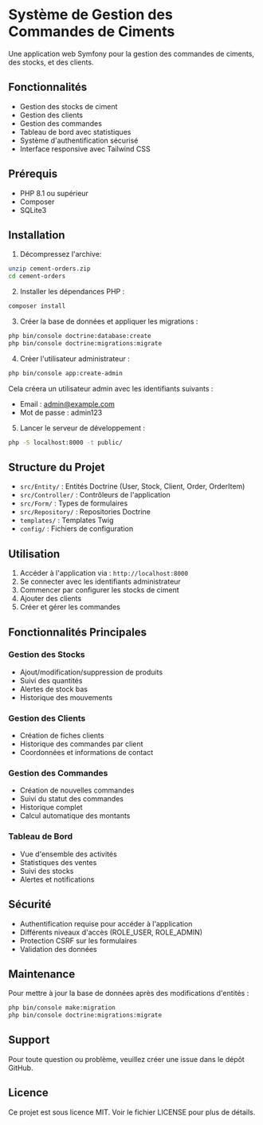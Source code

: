 # Système de Gestion des Commandes de Ciments

Une application web Symfony pour la gestion des commandes de ciments, des stocks, et des clients.

## Fonctionnalités

- Gestion des stocks de ciment
- Gestion des clients
- Gestion des commandes
- Tableau de bord avec statistiques
- Système d'authentification sécurisé
- Interface responsive avec Tailwind CSS

## Prérequis

- PHP 8.1 ou supérieur
- Composer
- SQLite3

## Installation

1. Décompressez l'archive:
```bash
unzip cement-orders.zip
cd cement-orders
```

2. Installer les dépendances PHP :
```bash
composer install
```

3. Créer la base de données et appliquer les migrations :
```bash
php bin/console doctrine:database:create
php bin/console doctrine:migrations:migrate
```

4. Créer l'utilisateur administrateur :
```bash
php bin/console app:create-admin
```
Cela créera un utilisateur admin avec les identifiants suivants :
- Email : admin@example.com
- Mot de passe : admin123

5. Lancer le serveur de développement :
```bash
php -S localhost:8000 -t public/
```

## Structure du Projet

- `src/Entity/` : Entités Doctrine (User, Stock, Client, Order, OrderItem)
- `src/Controller/` : Contrôleurs de l'application
- `src/Form/` : Types de formulaires
- `src/Repository/` : Repositories Doctrine
- `templates/` : Templates Twig
- `config/` : Fichiers de configuration

## Utilisation

1. Accéder à l'application via : `http://localhost:8000`
2. Se connecter avec les identifiants administrateur
3. Commencer par configurer les stocks de ciment
4. Ajouter des clients
5. Créer et gérer les commandes

## Fonctionnalités Principales

### Gestion des Stocks
- Ajout/modification/suppression de produits
- Suivi des quantités
- Alertes de stock bas
- Historique des mouvements

### Gestion des Clients
- Création de fiches clients
- Historique des commandes par client
- Coordonnées et informations de contact

### Gestion des Commandes
- Création de nouvelles commandes
- Suivi du statut des commandes
- Historique complet
- Calcul automatique des montants

### Tableau de Bord
- Vue d'ensemble des activités
- Statistiques des ventes
- Suivi des stocks
- Alertes et notifications

## Sécurité

- Authentification requise pour accéder à l'application
- Différents niveaux d'accès (ROLE_USER, ROLE_ADMIN)
- Protection CSRF sur les formulaires
- Validation des données

## Maintenance

Pour mettre à jour la base de données après des modifications d'entités :
```bash
php bin/console make:migration
php bin/console doctrine:migrations:migrate
```

## Support

Pour toute question ou problème, veuillez créer une issue dans le dépôt GitHub.

## Licence

Ce projet est sous licence MIT. Voir le fichier LICENSE pour plus de détails.
